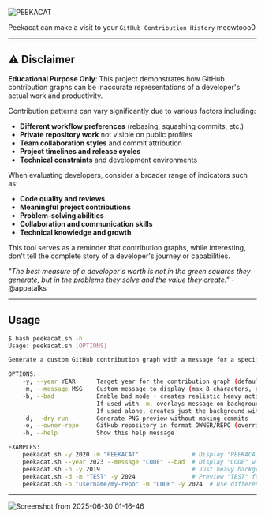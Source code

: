 ![PEEKACAT](https://github.com/user-attachments/assets/333b3d66-cd33-470a-940d-b10a12658b3f)

Peekacat can make a visit to your `GitHub Contribution History` meowtooo0

---

## ⚠️ Disclaimer

**Educational Purpose Only**: This project demonstrates how GitHub contribution graphs can be inaccurate representations of a developer's actual work and productivity.

Contribution patterns can vary significantly due to various factors including:
- **Different workflow preferences** (rebasing, squashing commits, etc.)
- **Private repository work** not visible on public profiles
- **Team collaboration styles** and commit attribution
- **Project timelines and release cycles**
- **Technical constraints** and development environments

When evaluating developers, consider a broader range of indicators such as:
- **Code quality and reviews**
- **Meaningful project contributions**
- **Problem-solving abilities**
- **Collaboration and communication skills**
- **Technical knowledge and growth**

This tool serves as a reminder that contribution graphs, while interesting, don't tell the complete story of a developer's journey or capabilities.

*"The best measure of a developer's worth is not in the green squares they generate, but in the problems they solve and the value they create."* - @appatalks

----

## Usage

```bash
$ bash peekacat.sh -h
Usage: peekacat.sh [OPTIONS]

Generate a custom GitHub contribution graph with a message for a specified year.

OPTIONS:
    -y, --year YEAR      Target year for the contribution graph (default: 2008)
    -m, --message MSG    Custom message to display (max 8 characters, default: PEEKACAT)
    -b, --bad            Enable bad mode - creates realistic heavy activity background
                         If used with -m, overlays message on background
                         If used alone, creates just the background without message
    -d, --dry-run        Generate PNG preview without making commits
    -o, --owner-repo     GitHub repository in format OWNER/REPO (overrides REPO variable)
    -h, --help           Show this help message

EXAMPLES:
    peekacat.sh -y 2020 -m "PEEKACAT"               # Display "PEEKACAT" for 2020
    peekacat.sh --year 2023 --message "CODE" --bad  # Display "CODE" with heavy background
    peekacat.sh -b -y 2019                          # Just heavy background, no message
    peekacat.sh -d -m "TEST" -y 2024                # Preview "TEST" for 2024
    peekacat.sh -o "username/my-repo" -m "CODE" -y 2024  # Use different repo
```

----

![Screenshot from 2025-06-30 01-16-46](https://github.com/user-attachments/assets/424e530b-87a2-48de-b952-092d2cc91fbf)

